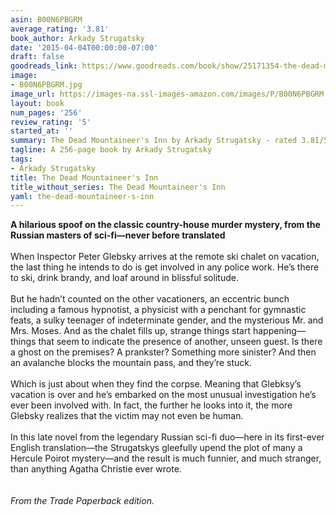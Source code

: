 ```yaml
---
asin: B00N6PBGRM
average_rating: '3.81'
book_author: Arkady Strugatsky
date: '2015-04-04T00:00:00-07:00'
draft: false
goodreads_link: https://www.goodreads.com/book/show/25171354-the-dead-mountaineer-s-inn
image:
- B00N6PBGRM.jpg
image_url: https://images-na.ssl-images-amazon.com/images/P/B00N6PBGRM.01._SCLZZZZZZZ.jpg
layout: book
num_pages: '256'
review_rating: '5'
started_at: ''
summary: The Dead Mountaineer's Inn by Arkady Strugatsky - rated 3.81/5 on Goodreads
tagline: A 256-page book by Arkady Strugatsky
tags:
- Arkady Strugatsky
title: The Dead Mountaineer's Inn
title_without_series: The Dead Mountaineer's Inn
yaml: the-dead-mountaineer-s-inn
---
```


<b>A hilarious spoof on the classic country-house murder mystery, from the Russian masters of sci-fi—never before translated</b><br />  <br /> When Inspector Peter Glebsky arrives at the remote ski chalet on vacation, the last thing he intends to do is get involved in any police work. He’s there to ski, drink brandy, and loaf around in blissful solitude.<br />  <br /> But he hadn’t counted on the other vacationers, an eccentric bunch including a famous hypnotist, a physicist with a penchant for gymnastic feats, a sulky teenager of indeterminate gender, and the mysterious Mr. and Mrs. Moses. And as the chalet fills up, strange things start happening—things that seem to indicate the presence of another, unseen guest. Is there a ghost on the premises? A prankster? Something more sinister? And then an avalanche blocks the mountain pass, and they’re stuck.<br />  <br /> Which is just about when they find the corpse. Meaning that Glebksy’s vacation is over and he’s embarked on the most unusual investigation he’s ever been involved with. In fact, the further he looks into it, the more Glebsky realizes that the victim may not even be human.<br />  <br /> In this late novel from the legendary Russian sci-fi duo—here in its first-ever English translation—the Strugatskys gleefully upend the plot of many a Hercule Poirot mystery—and the result is much funnier, and much stranger, than anything Agatha Christie ever wrote.<br /><br /><br /><i>From the Trade Paperback edition.</i>